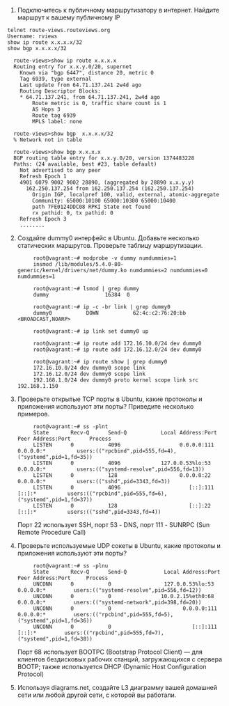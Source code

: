 1. Подключитесь к публичному маршрутизатору в интернет. Найдите маршрут к вашему публичному IP
```
telnet route-views.routeviews.org
Username: rviews
show ip route x.x.x.x/32
show bgp x.x.x.x/32
```

      route-views>show ip route x.x.x.x
      Routing entry for x.x.y.0/20, supernet
        Known via "bgp 6447", distance 20, metric 0
        Tag 6939, type external
        Last update from 64.71.137.241 2w4d ago
        Routing Descriptor Blocks:
        * 64.71.137.241, from 64.71.137.241, 2w4d ago
            Route metric is 0, traffic share count is 1
            AS Hops 3
            Route tag 6939
            MPLS label: none

      route-views>show bgp  x.x.x.x/32
      % Network not in table

      route-views>show bgp x.x.x.x
      BGP routing table entry for x.x.y.0/20, version 1374483228
      Paths: (24 available, best #23, table default)
        Not advertised to any peer
        Refresh Epoch 1
        4901 6079 9002 9002 28890, (aggregated by 28890 x.x.y.y)
          162.250.137.254 from 162.250.137.254 (162.250.137.254)
            Origin IGP, localpref 100, valid, external, atomic-aggregate
            Community: 65000:10100 65000:10300 65000:10400
            path 7FE0124DDC08 RPKI State not found
            rx pathid: 0, tx pathid: 0
        Refresh Epoch 3
        ........

2. Создайте dummy0 интерфейс в Ubuntu. Добавьте несколько статических маршрутов. Проверьте таблицу маршрутизации.

            root@vagrant:~# modprobe -v dummy numdummies=1
            insmod /lib/modules/5.4.0-80-generic/kernel/drivers/net/dummy.ko numdummies=2 numdummies=0 numdummies=1

            root@vagrant:~# lsmod | grep dummy
            dummy                  16384  0

            root@vagrant:~# ip -c -br link | grep dummy0
            dummy0           DOWN           62:4c:c2:76:20:bb <BROADCAST,NOARP>

            root@vagrant:~# ip link set dummy0 up

            root@vagrant:~# ip route add 172.16.10.0/24 dev dummy0
            root@vagrant:~# ip route add 172.16.12.0/24 dev dummy0

            root@vagrant:~# ip route show | grep dummy0
            172.16.10.0/24 dev dummy0 scope link
            172.16.12.0/24 dev dummy0 scope link
            192.168.1.0/24 dev dummy0 proto kernel scope link src 192.168.1.150

3. Проверьте открытые TCP порты в Ubuntu, какие протоколы и приложения используют эти порты? Приведите несколько примеров.

            root@vagrant:~# ss -plnt
            State       Recv-Q      Send-Q           Local Address:Port           Peer Address:Port      Process
            LISTEN      0           4096                   0.0.0.0:111                 0.0.0.0:*          users:(("rpcbind",pid=555,fd=4),("systemd",pid=1,fd=35))
            LISTEN      0           4096             127.0.0.53%lo:53                  0.0.0.0:*          users:(("systemd-resolve",pid=556,fd=13))
            LISTEN      0           128                    0.0.0.0:22                  0.0.0.0:*          users:(("sshd",pid=3343,fd=3))
            LISTEN      0           4096                      [::]:111                    [::]:*          users:(("rpcbind",pid=555,fd=6),("systemd",pid=1,fd=37))
            LISTEN      0           128                       [::]:22                     [::]:*          users:(("sshd",pid=3343,fd=4))
      
      Порт 22 использует SSH, порт 53 - DNS, порт 111 - SUNRPC (Sun Remote Procedure Call)

4. Проверьте используемые UDP сокеты в Ubuntu, какие протоколы и приложения используют эти порты?

            root@vagrant:~# ss -plnu
            State       Recv-Q      Send-Q            Local Address:Port           Peer Address:Port     Process
            UNCONN      0           0                 127.0.0.53%lo:53                  0.0.0.0:*         users:(("systemd-resolve",pid=556,fd=12))
            UNCONN      0           0                10.0.2.15%eth0:68                  0.0.0.0:*         users:(("systemd-network",pid=398,fd=20))
            UNCONN      0           0                       0.0.0.0:111                 0.0.0.0:*         users:(("rpcbind",pid=555,fd=5),("systemd",pid=1,fd=36))
            UNCONN      0           0                          [::]:111                    [::]:*         users:(("rpcbind",pid=555,fd=7),("systemd",pid=1,fd=38))
      
      Порт 68 использует BOOTPC (Bootstrap Protocol Client) — для клиентов бездисковых рабочих станций, загружающихся с сервера BOOTP; также используется DHCP (Dynamic Host        Configuration Protocol)

5. Используя diagrams.net, создайте L3 диаграмму вашей домашней сети или любой другой сети, с которой вы работали. 

